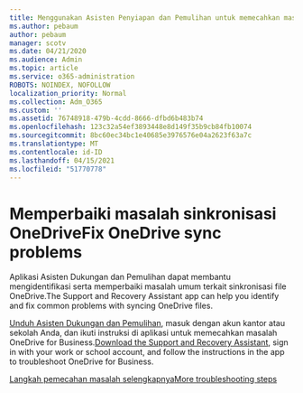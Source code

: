 ```yaml
---
title: Menggunakan Asisten Penyiapan dan Pemulihan untuk memecahkan masalah OneDrive for Business
ms.author: pebaum
author: pebaum
manager: scotv
ms.date: 04/21/2020
ms.audience: Admin
ms.topic: article
ms.service: o365-administration
ROBOTS: NOINDEX, NOFOLLOW
localization_priority: Normal
ms.collection: Adm_O365
ms.custom: ''
ms.assetid: 76748918-479b-4cdd-8666-dfbd6b483b74
ms.openlocfilehash: 123c32a54ef3893448e8d149f35b9cb84fb10074
ms.sourcegitcommit: 8bc60ec34bc1e40685e3976576e04a2623f63a7c
ms.translationtype: MT
ms.contentlocale: id-ID
ms.lasthandoff: 04/15/2021
ms.locfileid: "51770778"
---
```

# <a name="fix-onedrive-sync-problems"></a><span data-ttu-id="0d076-102">Memperbaiki masalah sinkronisasi OneDrive</span><span class="sxs-lookup"><span data-stu-id="0d076-102">Fix OneDrive sync problems</span></span>

<span data-ttu-id="0d076-103">Aplikasi Asisten Dukungan dan Pemulihan dapat membantu mengidentifikasi serta memperbaiki masalah umum terkait sinkronisasi file OneDrive.</span><span class="sxs-lookup"><span data-stu-id="0d076-103">The Support and Recovery Assistant app can help you identify and fix common problems with syncing OneDrive files.</span></span> 
  
<span data-ttu-id="0d076-104">[Unduh Asisten Dukungan dan Pemulihan](https://aka.ms/sara), masuk dengan akun kantor atau sekolah Anda, dan ikuti instruksi di aplikasi untuk memecahkan masalah OneDrive for Business.</span><span class="sxs-lookup"><span data-stu-id="0d076-104">[Download the Support and Recovery Assistant](https://aka.ms/sara), sign in with your work or school account, and follow the instructions in the app to troubleshoot OneDrive for Business.</span></span> 
  
[<span data-ttu-id="0d076-105">Langkah pemecahan masalah selengkapnya</span><span class="sxs-lookup"><span data-stu-id="0d076-105">More troubleshooting steps</span></span>](https://go.microsoft.com/fwlink/?linkid=872097)
  

